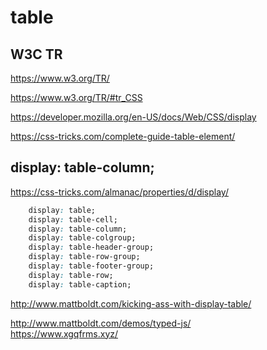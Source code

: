 # table  


## W3C TR  

https://www.w3.org/TR/  

https://www.w3.org/TR/#tr_CSS  

https://developer.mozilla.org/en-US/docs/Web/CSS/display  

https://css-tricks.com/complete-guide-table-element/  




##  display: table-column;  

https://css-tricks.com/almanac/properties/d/display/  


```css
    display: table;
    display: table-cell;
    display: table-column;
    display: table-colgroup;
    display: table-header-group;
    display: table-row-group;
    display: table-footer-group;
    display: table-row;
    display: table-caption;
``` 



http://www.mattboldt.com/kicking-ass-with-display-table/  

http://www.mattboldt.com/demos/typed-js/  
https://www.xgqfrms.xyz/  





